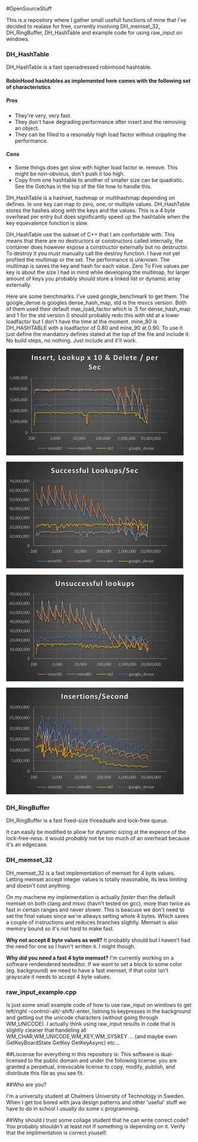 #OpenSourceStuff

This is a repository where I gather small usefull functions of mine that I've decided to realase for free, currently involving DH_memset_32, DH_RingBuffer, DH_HashTable and example code for using raw_input on windows.

### DH_HashTable
DH_HashTable is a fast openadressed robinhood hashtable.

#### RobinHood hashtables as implemented here comes with the following set of characteristics
##### Pros
  * They're very, very fast.
  * They don't have degrading performance after insert and the removing an object.
  * They can be filled to a resonably high load factor without crippling the performance.
  
#### Cons
  * Some things does get slow with higher load factor ie. remove. This might be non-obvious, don't push it too high.
  * Copy from one hashtable to another of smaller size can be quadratic. See the Gotchas in the top of the file how to handle this.
  
DH_HashTable is a hashset, hashmap or multihashmap depending on defines. Ie one key can map to zero, one, or multiple values.
DH_HashTable stores the hashes along with the keys and the values. This is a 4 byte overhead per entry but does significantly speed up the hashtable when the key equevalence function is slow.

DH_HashTable use the subset of C++ that I am confortable with. This means that there are no destructors or constructors called internally, the container does however expose a constructor externally but no destructor. To destroy it you must manually call the destroy function. I have not yet profiled the multimap or the set. The performance is unknown. The multimap is saves the key and hash for each value. Zero To Five values per key is about the size I had in mind while developing the multimap, for larger amount of keys you probably should store a linked list or dynamic array externally.

Here are some benchmarks. I've used google_benchmark to get them. The google_dense is googles dense_hash_map, std is the msvcs version.
Both of them used their default max_load_factor which is .5 for dense_hash_map and 1 for the std version (I should probably redo this with std at a lower loadfactor but I don't have the time at the moment. mine_80 is DH_HASHTABLE with a loadfactor of 0.80 and mine_90 at 0.90. To use it just define the mandatory defines stated at the top of the file and include it. No build steps, no nothing. Just include and it'll work. 


![10xlookup,insert,remove](Pictures/10xinsert_remove_delete_per_sec.png)

![successful lookup](Pictures/successfull_lookups.png)

![unsucessful lookup](Pictures/unsuccessfull_lookups.png)

![insertions](Pictures/insertions.png)



### DH_RingBuffer
DH_RingBuffer is a fast fixed-size threadsafe and lock-free queue.

It can easily be modified to allow for dynamic sizing at the expence of the lock-free-ness. it would _probably_ not be too much of an overhead because it's an edgecase. 


### DH_memset_32
DH_memset_32 is a fast implementation of memset for 4 byte values.
Letting memset accept integer values is totally reasonable, its less limiting and doesn't cost anything.

On my machene my implementation is actually *faster* than the default memset on both clang and msvc (havn't tested on gcc), more than twice as fast in certain ranges and never slower. This is beacuse we don't need to set the final values since we're allways setting whole 4 bytes. Which saves a couple of instructions and reduces branches slightly. Memset is also memory bound so it's not hard to make fast.

**Why not accept 8 byte values as well?**
It probably should but I haven't had the need for one so I havn't written it. I might though.

**Why did you need a fast 4 byte memset?**
I'm currently working on a software rendendered texteditor. If we want to set a block to some color (eg. background) we need to have a fast memset, if that color isn't grayscale it needs to accept 4 byte values.


### raw_input_example.cpp
Is just some small example code of how to use raw_input on windows to get left/right -control/-alt/-shift/-enter, listning to keypresses in the background and getting out the unicode characters (without going through WM_UNICODE). I actually think using raw_input results in  code that is slightly cleaner that handeling all WM_CHAR,WM_UNICODE,WM_KEY,WM_SYSKEY ... (and maybe even GetKeyBoardState GetKey GetKeyAsync) etc...  



##Liscense for everything in this repository is:
  This software is dual-licensed to the public domain and under the following
  license: you are granted a perpetual, irrevocable license to copy, modify,
  publish, and distribute this file as you see fit.
  
  
  
##Who are you?
  
  I'm a university student at Chalmers University of Technology in Sweden. When I get too bored with java design patterns and other 'useful' stuff we have to do in school I usually do some c programming.
  
##Why should I trust some collage student that he can write correct code?
 You probably shouldn't at least not if something is depending on it. Verify that the implimentation is correct youself. 
  
